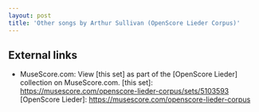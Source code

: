 ```yaml
---
layout: post
title: 'Other songs by Arthur Sullivan (OpenScore Lieder Corpus)'
---
```


## External links

- MuseScore.com: View [this set] as part of the [OpenScore Lieder] collection on MuseScore.com.
[this set]: https://musescore.com/openscore-lieder-corpus/sets/5103593
[OpenScore Lieder]: https://musescore.com/openscore-lieder-corpus
